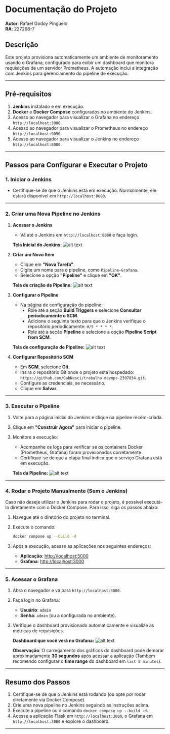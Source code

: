 # **Documentação do Projeto**

**Autor**: Rafael Godoy Pinguelo  
**RA**: 227298-7  

## **Descrição**

Este projeto provisiona automaticamente um ambiente de monitoramento usando o Grafana, configurado para exibir um dashboard que monitora requisições de um servidor Prometheus. A automação inclui a integração com Jenkins para gerenciamento do pipeline de execução.

---

## **Pré-requisitos**

1. **Jenkins** instalado e em execução.
2. **Docker** e **Docker Compose** configurados no ambiente do Jenkins.
3. Acesso ao navegador para visualizar o Grafana no endereço `http://localhost:3000`.
4. Acesso ao navegador para visualizar o Prometheus no endereço `http://localhost:9090`.
5. Acesso ao navegador para visualizar o Jenkins no endereço `http://localhost:8080`.

---

## **Passos para Configurar e Executar o Projeto**

### **1. Iniciar o Jenkins**
   - Certifique-se de que o Jenkins está em execução. Normalmente, ele estará disponível em `http://localhost:8080`.

---

### **2. Criar uma Nova Pipeline no Jenkins**

1. **Acessar o Jenkins**
   - Vá até o Jenkins em `http://localhost:8080` e faça login.

   **Tela Inicial do Jenkins:**
   ![alt text](image.png)

2. **Criar um Novo Item**
   - Clique em **"Nova Tarefa"**.
   - Digite um nome para o pipeline, como `Pipeline-Grafana`.
   - Selecione a opção **"Pipeline"** e clique em **"OK"**.

   **Tela de criação de Pipeline:**
    ![alt text](image-1.png)

3. **Configurar o Pipeline**
   - Na página de configuração do pipeline:
     - Role até a seção **Build Triggers** e selecione **Consultar periodicamente o SCM**.
     - Adicione o seguinte texto para que o Jenkins verifique o repositório periodicamente: `H/5 * * * *`.
     - Role até a seção **Pipeline** e selecione a opção **Pipeline Script from SCM**.

   **Tela de configuração de Pipeline:**
   ![alt text](image-2.png)

4. **Configurar Repositório SCM**
   - Em **SCM**, selecione **Git**.
   - Insira o repositório Git onde o projeto está hospedado: `https://github.com/GabNasci/trabalho-devops-2397834.git`.
   - Configure as credenciais, se necessário.
   - Clique em **Salvar**.

---

### **3. Executar o Pipeline**

1. Volte para a página inicial do Jenkins e clique na pipeline recém-criada.
2. Clique em **"Construir Agora"** para iniciar o pipeline.
3. Monitore a execução:
   - Acompanhe os logs para verificar se os containers Docker (Prometheus, Grafana) foram provisionados corretamente.
   - Certifique-se de que a etapa final indica que o serviço Grafana está em execução.

    **Tela da Pipeline:**
   ![alt text](image-3.png)

---

### **4. Rodar o Projeto Manualmente (Sem o Jenkins)**

Caso não deseje utilizar o Jenkins para rodar o projeto, é possível executá-lo diretamente com o Docker Compose. Para isso, siga os passos abaixo:

1. Navegue até o diretório do projeto no terminal.  
2. Execute o comando:  

   ```bash
   docker compose up --build -d
   ```

3. Após a execução, acesse as aplicações nos seguintes endereços:  
   - **Aplicação**: [http://localhost:5000](http://localhost:5000)  
   - **Grafana**: [http://localhost:3000](http://localhost:3000)

---

### **5. Acessar o Grafana**

1. Abra o navegador e vá para `http://localhost:3000`.
2. Faça login no Grafana:
   - **Usuário**: `admin`  
   - **Senha**: `admin` (ou a configurada no ambiente).
3. Verifique o dashboard provisionado automaticamente e visualize as métricas de requisições.

   **Dashboard que você verá no Grafana:**
   ![alt text](image-5.png)

   **Observação**: O carregamento dos gráficos do dashboard pode demorar aproximadamente **30 segundos** após acessar a aplicação (Também recomendo configurar o **time range** do dashboard em `last 5 minutes`).

---

## **Resumo dos Passos**

1. Certifique-se de que o Jenkins está rodando (ou opte por rodar diretamente via Docker Compose).  
2. Crie uma nova pipeline no Jenkins seguindo as instruções acima.  
3. Execute a pipeline ou o comando `docker compose up --build -d`.  
4. Acesse a aplicação Flask em `http://localhost:3000`, o Grafana em `http://localhost:3000` e explore o dashboard.  

---
